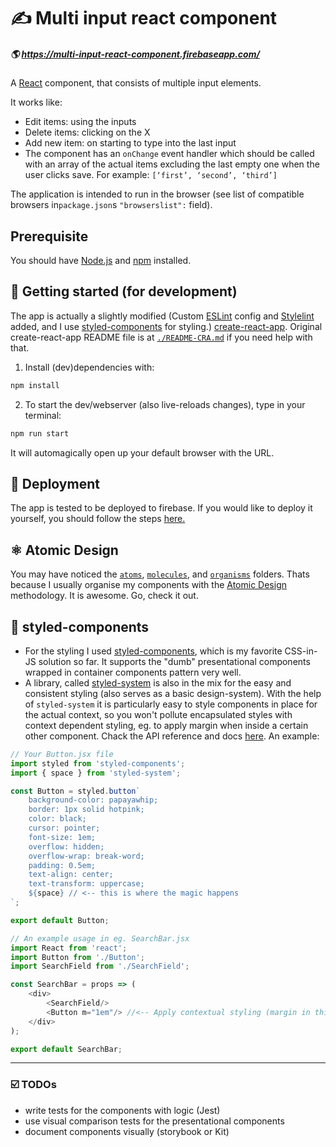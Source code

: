 # ✍️ Multi input react component

##### 🌎 https://multi-input-react-component.firebaseapp.com/

A [React](https://reactjs.org/) component, that consists of multiple input elements.

It works like:

-   Edit items: using the inputs
-   Delete items: clicking on the X
-   Add new item: on starting to type into the last input
-   The component has an `onChange` event handler which should be called with an array of
    the actual items excluding the last empty one when the user clicks save. For example:
    `[‘first’, ‘second’, ‘third’]`

The application is intended to run in the browser (see list of compatible browsers in`package.json`s `"browserslist":` field).

## Prerequisite

You should have [Node.js](https://nodejs.org/en/) and [npm](https://www.npmjs.com/) installed.

## 🏃 Getting started (for development)

The app is actually a slightly modified (Custom [ESLint](https://eslint.org/) config and [Stylelint](https://stylelint.io/) added, and I use [styled-components](https://github.com/styled-components/styled-components) for styling.) [create-react-app](https://github.com/facebook/create-react-app). Original create-react-app README file is at [`./README-CRA.md`](https://github.com/nygdjs/multi-input/blob/master/README-CRA.md) if you need help with that.

1.  Install (dev)dependencies with:

```bash
npm install
```

2.  To start the dev/webserver (also live-reloads changes), type in your terminal:

```bash
npm run start
```

It will automagically open up your default browser with the URL.

## 🚀 Deployment

The app is tested to be deployed to firebase. If you would like to deploy it yourself, you should follow the steps [here.](https://github.com/facebook/create-react-app/blob/master/packages/react-scripts/template/README.md#firebase)

## ⚛️ Atomic Design

You may have noticed the [`atoms`](https://github.com/nygdjs/multi-input/tree/master/src/components/atoms), [`molecules`](https://github.com/nygdjs/multi-input/tree/master/src/components/molecules), and [`organisms`](https://github.com/nygdjs/multi-input/tree/master/src/components/organisms) folders. Thats because I usually organise my components with the [Atomic Design](http://atomicdesign.bradfrost.com/) methodology. It is awesome. Go, check it out.

## 💅 styled-components

- For the styling I used [styled-components](https://github.com/styled-components/styled-components), which is my favorite CSS-in-JS solution so far. It supports the "dumb" presentational components wrapped in container components pattern very well.  
- A library, called [styled-system](https://github.com/jxnblk/styled-system) is also in the mix for the easy and consistent styling (also serves as a basic design-system). With the help of `styled-system` it is particularly easy to style components in place for the actual context, so you won't pollute encapsulated styles with context dependent styling, eg. to apply margin when inside a certain other component.
Chack the API reference and docs [here](https://github.com/jxnblk/styled-system).
An example:
```js
// Your Button.jsx file
import styled from 'styled-components';
import { space } from 'styled-system';

const Button = styled.button`
    background-color: papayawhip;
    border: 1px solid hotpink;
    color: black;
    cursor: pointer;
    font-size: 1em;
    overflow: hidden;
    overflow-wrap: break-word;
    padding: 0.5em;
    text-align: center;
    text-transform: uppercase;
    ${space} // <-- this is where the magic happens
`;

export default Button;

// An example usage in eg. SearchBar.jsx
import React from 'react';
import Button from './Button';
import SearchField from './SearchField';

const SearchBar = props => (
    <div>
        <SearchField/>
        <Button m="1em"/> //<-- Apply contextual styling (margin in this case) 
    </div>
);

export default SearchBar;

```

---

### ☑️ TODOs

-   write tests for the components with logic (Jest)
-   use visual comparison tests for the presentational components
-   document components visually (storybook or Kit)
